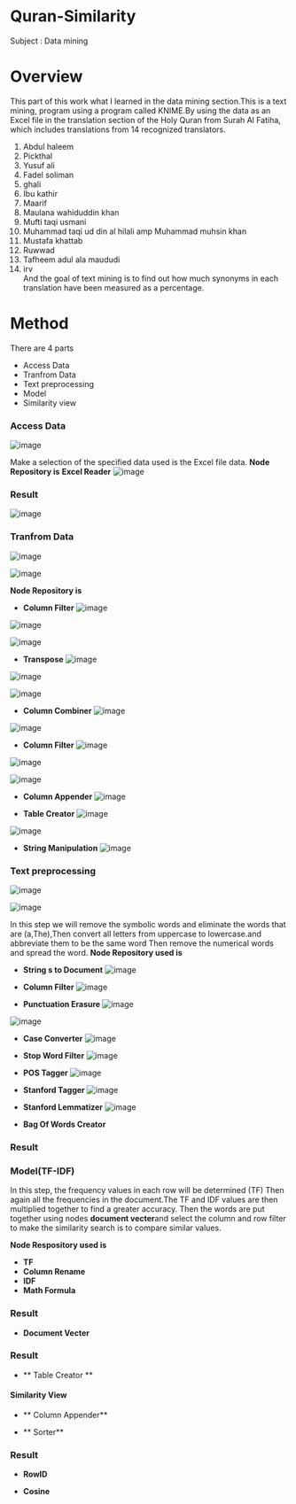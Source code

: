 # Quran-Similarity
Subject : Data mining 
# Overview
   This part of this work what I learned in the data mining section.This is a text mining, program using a program called KNIME.By using the data as an Excel file in the translation section of the Holy Quran from Surah Al Fatiha, which includes translations from 14 recognized translators.
 1.  Abdul haleem 
 2.  Pickthal 
 3.  Yusuf ali 
 4.  Fadel soliman 
 5.  ghali 
 6.  Ibu kathir 
 7.  Maarif 
 8.  Maulana wahiduddin khan 
 9.  Mufti taqi usmani 
10.  Muhammad taqi ud din al hilali amp Muhammad muhsin khan 
11.  Mustafa khattab 
12.  Ruwwad 
13.  Tafheem adul ala maududi 
14.  irv                                 
        And the goal of text mining is to find out how much synonyms in each translation have been measured as a percentage. 
# Method 
There are 4 parts 
 * Access Data
 * Tranfrom Data
 * Text preprocessing
 * Model
 * Similarity view
### Access Data 
![image](https://user-images.githubusercontent.com/96813273/196077109-ed02b6d9-7cfc-464a-8b07-3c2b59e65a70.png)

Make a selection of the specified data used is the Excel file data.
  **Node Repository is**
  **Excel Reader**
![image](https://user-images.githubusercontent.com/96813273/196077397-af05fb98-4d35-4667-98da-89608a96803f.png)

### Result
![image](https://user-images.githubusercontent.com/96813273/196077432-8072c3d0-50fd-4d89-8a75-52420271df08.png)

### Tranfrom Data
![image](https://user-images.githubusercontent.com/96813273/196077452-7760fb60-254d-46ee-8b41-2cdf06d7cee0.png)

![image](https://user-images.githubusercontent.com/96813273/196077497-443405d4-2940-4ab1-a7ed-677c1e030904.png)

**Node Repository is**
 * **Column Filter** 
![image](https://user-images.githubusercontent.com/96813273/196077526-bff31188-740b-4064-828c-2cf5b58a7ea3.png)

![image](https://user-images.githubusercontent.com/96813273/196077559-bfd8ff32-5689-4da7-be42-fa893b717cbe.png)

![image](https://user-images.githubusercontent.com/96813273/196077573-52d37430-8d55-436a-bfb5-abf405af906f.png)

 * **Transpose**
![image](https://user-images.githubusercontent.com/96813273/196077594-0db504d0-0079-4b6d-ac7b-cb296ac1c4cc.png)

![image](https://user-images.githubusercontent.com/96813273/196077608-1677848a-f6df-4761-9ffe-3d4d22291c2a.png)

![image](https://user-images.githubusercontent.com/96813273/196077620-33a684d1-696c-4bae-b9b4-1201de90859a.png)

 * **Column Combiner**
![image](https://user-images.githubusercontent.com/96813273/196077646-7a0ab52e-628c-41c3-9122-8b8bd003a827.png)

![image](https://user-images.githubusercontent.com/96813273/196077653-6e6abf8f-2963-4543-aff5-b7b22b9393ff.png)

 * **Column Filter**
![image](https://user-images.githubusercontent.com/96813273/196077689-77ec58b5-0d69-4316-992a-865560ad120e.png)

![image](https://user-images.githubusercontent.com/96813273/196077699-5fbd28b5-18f6-47ef-b772-73eb1783b77a.png)

![image](https://user-images.githubusercontent.com/96813273/196077711-1f41105c-5f9a-4cf1-b71e-1c71b85fb2d9.png)

 * **Column Appender**
![image](https://user-images.githubusercontent.com/96813273/196077802-d0cb1961-9383-4b1f-a0f1-cb2631515d07.png)

 * **Table Creator**
![image](https://user-images.githubusercontent.com/96813273/196077836-cd624c6a-1c30-4654-b1b2-55cad5f418d0.png)

![image](https://user-images.githubusercontent.com/96813273/196077863-495c44dc-ec68-40e1-adcc-cfba63e48fb4.png)

* **String Manipulation**
![image](https://user-images.githubusercontent.com/96813273/196077891-1db2f70b-aac7-42dd-8dd2-80796bd2f6ab.png)

### Text preprocessing
![image](https://user-images.githubusercontent.com/96813273/196077938-fa06edab-3b94-448f-8ff6-5f563681adda.png)

![image](https://user-images.githubusercontent.com/96813273/196077961-77297e97-498f-48d9-b7ae-42fc37275701.png)

In this step we will remove the symbolic words and eliminate the words that are (a,The),Then convert all letters from uppercase to lowercase.and abbreviate them to be the same word
Then remove the numerical words and spread the word. **Node Repository used is**
 * **String s to Document**
![image](https://user-images.githubusercontent.com/96813273/196078011-2950d9ca-c921-411a-a5bc-33bc45665108.png)

* **Column Filter**
![image](https://user-images.githubusercontent.com/96813273/196078026-fe55d79c-a03d-4876-8891-51171aca085d.png)

 * **Punctuation Erasure**
![image](https://user-images.githubusercontent.com/96813273/196078040-49333749-60d0-4d96-afa0-2eac0ea3362a.png)

![image](https://user-images.githubusercontent.com/96813273/196078067-6951db0b-d24c-4dc4-9534-f39e939de786.png)

 * **Case Converter**
![image](https://user-images.githubusercontent.com/96813273/196078106-8ac5e57b-b681-4b24-9cb8-ab55f7887778.png)

 * **Stop Word Filter**
![image](https://user-images.githubusercontent.com/96813273/196078128-a49502d9-219a-43e9-b681-40d1cef50e33.png)

 * **POS Tagger**
![image](https://user-images.githubusercontent.com/96813273/196078159-af853de7-7032-4bef-9fb0-be0e1608adbc.png)

* **Stanford Tagger**
![image](https://user-images.githubusercontent.com/96813273/196078176-89aa0ad1-7af8-4212-8d61-68a60af260f2.png)

* **Stanford Lemmatizer**
![image](https://user-images.githubusercontent.com/96813273/196078212-b825e047-10b0-431f-ac8f-aa9a6376b6f3.png)


* **Bag Of Words Creator**






### Result















### Model(TF-IDF)








In this step, the frequency values in each row will be determined (TF) Then again all the frequencies in the document.The TF and IDF values are then multiplied together to find a greater accuracy.
Then the words are put together using nodes **document vecter**and select the column and row filter to make the similarity search is to compare similar values.








**Node Respository used is**
* **TF**
 * **Column Rename**
 * **IDF**
 * **Math Formula**
### Result













 * **Document Vecter**



### Result 

 * ** Table Creator **





#### Similarity View


* ** Column Appender**














* ** Sorter**



### Result










  * **RowID**




* **Cosine**






















































































































































































